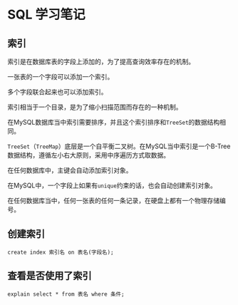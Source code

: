 # SQL 学习笔记

## 索引

索引是在数据库表的字段上添加的，为了提高查询效率存在的机制。

一张表的一个字段可以添加一个索引。

多个字段联合起来也可以添加索引。

索引相当于一个目录，是为了缩小扫描范围而存在的一种机制。

在MySQL数据库当中索引需要排序，并且这个索引排序和`TreeSet`的数据结构相同。

`TreeSet`（`TreeMap`）底层是一个自平衡二叉树。在MySQL当中索引是一个B-Tree数据结构，遵循左小右大原则，采用中序遍历方式取数据。

在任何数据库中，主键会自动添加索引对象。

在MySQL中，一个字段上如果有`unique`约束的话，也会自动创建索引对象。

在任何数据库当中，任何一张表的任何一条记录，在硬盘上都有一个物理存储编号。

## 创建索引

```mysql
create index 索引名 on 表名(字段名);
```

## 查看是否使用了索引

```mysql
explain select * from 表名 where 条件;
```


